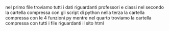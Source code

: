 nel primo file troviamo tutti i dati riguardanti professori e classi
nel secondo la cartella compressa con gli script di python
nella terza la cartella compressa con le 4 funzioni py
mentre nel quarto troviamo la cartella compressa con tutti i file riguardanti il sito html
